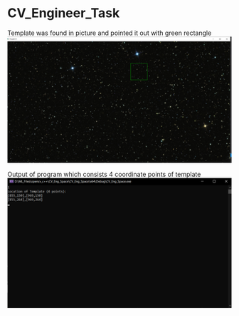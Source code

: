 # CV_Engineer_Task


Template was found in picture and pointed it out with green rectangle
 <img src="Screenshot_2.png">
 
 Output of program which consists 4 coordinate points of template
 <img src="cmd.png">
